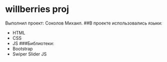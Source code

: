 # willberries proj
Выполнил проект: Соколов Михаил.
##В проекте использовались языки:
- HTML
- CSS
- JS
###Библиотеки:
- Bootstrap
- Swiper Slider JS
